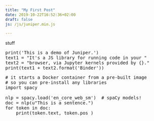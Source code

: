 ```yaml
---
title: "My First Post"
date: 2019-10-22T16:52:36+02:00
draft: false
js: /js/juniper.min.js

---
```

stuff


<pre data-executable>
print('This is a demo of Juniper.')
text1 = "It's a JS library for running code in your "
text2 = "browser, via Jupyter kernels provided by {}."
print(text1 + text2.format('Binder'))
</pre>

<pre data-executable data-theme="monokai">
# it starts a Docker container from a pre-built image
# so you can pre-install any libraries
import spacy

nlp = spacy.load('en_core_web_sm')  # spaCy models!
doc = nlp(u"This is a sentence.")
for token in doc:
    print(token.text, token.pos_)
</pre>
